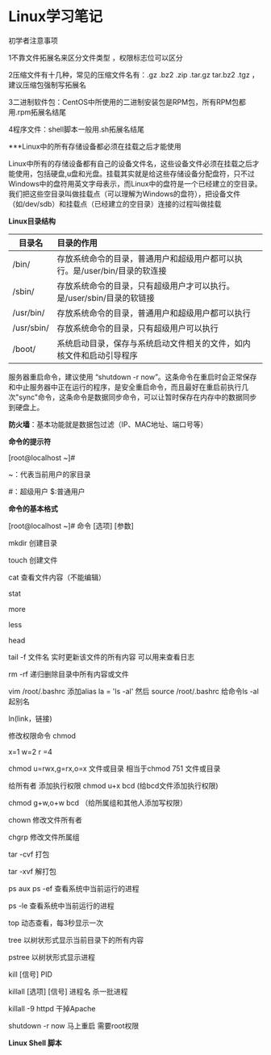 # Linux学习笔记

初学者注意事项

1不靠文件拓展名来区分文件类型 ，权限标志位可以区分

 2压缩文件有十几种，常见的压缩文件名有：.gz   .bz2  .zip   .tar.gz  tar.bz2  .tgz   ，建议压缩包强制写拓展名

3二进制软件包：CentOS中所使用的二进制安装包是RPM包，所有RPM包都用.rpm拓展名结尾

4程序文件：shell脚本一般用.sh拓展名结尾



***Linux中的所有存储设备都必须在挂载之后才能使用

Linux中所有的存储设备都有自己的设备文件名，这些设备文件必须在挂载之后才能使用，包括硬盘,u盘和光盘。挂载其实就是给这些存储设备分配盘符，只不过Windows中的盘符用英文字母表示，而Linux中的盘符是一个已经建立的空目录。我们把这些空目录叫做挂载点（可以理解为Windows的盘符），把设备文件（如/dev/sdb）和挂载点（已经建立的空目录）连接的过程叫做挂载



**Linux目录结构**

| 目录名     | 目录的作用                                                   |
| ---------- | :----------------------------------------------------------- |
| /bin/      | 存放系统命令的目录，普通用户和超级用户都可以执行。是/user/bin/目录的软连接 |
| /sbin/     | 存放系统命令的目录，只有超级用户才可以执行。是/user/sbin/目录的软链接 |
| /usr/bin/  | 存放系统命令的目录，普通用户和超级用户都可以执行             |
| /usr/sbin/ | 存放系统命令的目录，只有超级用户可以执行                     |
| /boot/     | 系统启动目录，保存与系统启动文件相关的文件，如内核文件和启动引导程序 |

服务器重启命令，建议使用 “shutdown -r now”。这条命令在重启时会正常保存和中止服务器中正在运行的程序，是安全重启命令，而且最好在重启前执行几次"sync"命令，这条命令是数据同步命令，可以让暂时保存在内存中的数据同步到硬盘上。

**防火墙**：基本功能就是数据包过滤（IP、MAC地址、端口号等）

**命令的提示符**

[root@localhost ~]#

~：代表当前用户的家目录

#：超级用户   $:普通用户

**命令的基本格式**

[root@localhost ~]#  命令   [选项]  [参数]

mkdir  创建目录

touch   创建文件 

cat   查看文件内容（不能编辑）

stat

more 

less

head 

tail -f  文件名 实时更新该文件的所有内容  可以用来查看日志

rm -rf   递归删除目录中所有内容或文件

vim /root/.bashrc  添加alias la = 'ls -al'    然后 source /root/.bashrc      给命令ls -al起别名

ln(link，链接)

修改权限命令 chmod

x=1 w=2 r =4

chmod  u=rwx,g=rx,o=x  文件或目录    相当于chmod  751 文件或目录

给所有者 添加执行权限 chmod u+x bcd   (给bcd文件添加执行权限)

chmod g+w,o+w  bcd  （给所属组和其他人添加写权限）

chown  修改文件所有者

chgrp  修改文件所属组

tar   -cvf     打包

tar  -xvf   解打包

ps aux  ps -ef 查看系统中当前运行的进程

ps -le  查看系统中当前运行的进程

top 动态查看，每3秒显示一次

tree  以树状形式显示当前目录下的所有内容

pstree  以树状形式显示进程

kill  [信号] PID

killall [选项] [信号] 进程名  杀一批进程

killall -9 httpd  干掉Apache

shutdown -r now  马上重启  需要root权限

**Linux  Shell   脚本**



